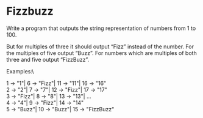 # Fizzbuzz

Write a program that outputs the string representation of numbers from 1 to 100.

But for multiples of three it should output “Fizz” instead of the number. For the multiples of five output “Buzz”.  For numbers which are multiples of both three and five output “FizzBuzz”.

Examples:\

1    →   "1"|       6  →  "Fizz"|    11  →  "11"|       16  →  "16"\
2    →   "2"|       7  →  "7"|       12  →  "Fizz"|     17  →  "17"\
3    →   "Fizz"|    8  →  "8"|       13  →  "13"|       ...\
4    →   "4"|       9  →  "Fizz"|    14  →  "14"\
5    →   "Buzz"|   10  →  "Buzz"|    15  →  "FizzBuzz"

